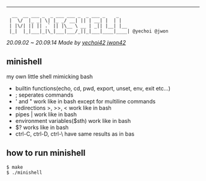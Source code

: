 __  __ ___ _  _ ___ ___ _  _ ___ _    _
```
  __  __ ___ _  _ ___ ___ _  _ ___ _    _
 |  \/  |_ _| \| |_ _/ __| || | __| |  | |
 | |\/| || || .` || |\__ \ __ | _|| |__| |__
 |_|  |_|___|_|\_|___|___/_||_|___|____|____| @yechoi @jwon
```

*20.09.02 ~ 20.09.14*
*Made by [yechoi42](https://github.com/yechoi42) [jwon42](https://github.com/jwon42)*



## minishell

my own little shell mimicking bash

- builtin functions(echo, cd, pwd, export, unset, env, exit etc...)
- ; seperates commands 
- ' and " work like in bash except for multiline commands
- redirections \>, \>>, \< work like in bash
- pipes | work like in bash
- environment variables($sth) work like in bash
- $? works like in bash
- ctrl-C, ctrl-D, ctrl-\ have same results as in bas

### 

## how to run minishell

```
$ make
$ ./minishell
```

